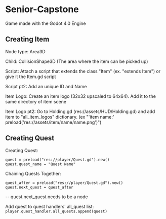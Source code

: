 # Senior-Capstone
Game made with the Godot 4.0 Engine

## Creating Item
Node type: Area3D

Child: CollisionShape3D (The area where the item can be picked up)

Script: Attach a script that extends the class "Item" (ex. "extends Item") or give it the Item.gd script

Script pt2: Add an unique ID and Name

Item Logo: Create an item logo (32x32 upscaled to 64x64). Add it to the same directory of item scene

Item Logo pt2: Go to Holding.gd (res://assets/HUD/Holding.gd) and add item to "all_item_logos" dictionary. (ex "'item name:' preload('res://assets/item/name/name.png')")

## Creating Quest
Creating Quest:
```
quest = preload("res://player/Quest.gd").new()
quest.quest_name = "Quest Name"
```

Chaining Quests Together:
```
quest_after = preload("res://player/Quest.gd").new()
quest.next_quest = quest_after
```
-- quest.next_quest needs to be a node

Add quest to quest handlers' all_quest list:
`player.quest_handler.all_quests.append(quest)`
